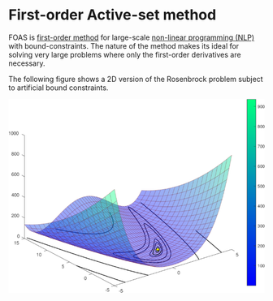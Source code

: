 # First-order Active-set method

FOAS is [first-order method](https://en.wikipedia.org/wiki/Nonlinear_conjugate_gradient_method) 
for large-scale [non-linear programming (NLP)](https://en.wikipedia.org/wiki/Nonlinear_programming) 
with bound-constraints. 
The nature of the method makes its ideal for solving very
large problems where only the first-order derivatives are necessary.

The following figure shows a 2D version of the Rosenbrock problem subject to
artificial bound constraints.

![2D Rosenbrock example](Rosenbrock2dw.png "2D Rosenbrock example")
